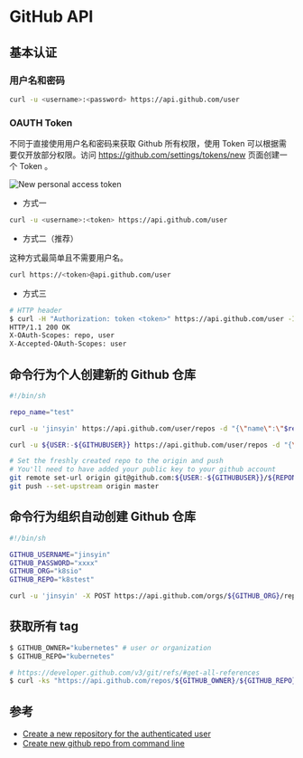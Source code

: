 # GitHub API

## 基本认证

### 用户名和密码

```bash
curl -u <username>:<password> https://api.github.com/user
```

### OAUTH Token

不同于直接使用用户名和密码来获取 Github 所有权限，使用 Token 可以根据需要仅开放部分权限。访问 <https://github.com/settings/tokens/new> 页面创建一个 Token 。

![New personal access token](./img/github-new-personal-access-token.png)

* 方式一

```bash
curl -u <username>:<token> https://api.github.com/user
```

* 方式二（推荐）

这种方式最简单且不需要用户名。

```bash
curl https://<token>@api.github.com/user
```

* 方式三

```bash
# HTTP header
$ curl -H "Authorization: token <token>" https://api.github.com/user -I
HTTP/1.1 200 OK
X-OAuth-Scopes: repo, user
X-Accepted-OAuth-Scopes: user
```

## 命令行为个人创建新的 Github 仓库

```bash
#!/bin/sh

repo_name="test"

curl -u 'jinsyin' https://api.github.com/user/repos -d "{\"name\":\"$repo_name\"}"

```

```bash
curl -u ${USER:-${GITHUBUSER}} https://api.github.com/user/repos -d "{\"name\": \"${REPONAME:-${CURRENTDIR}}\", \"description\": \"${DESCRIPTION}\", \"private\": false, \"has_issues\": true, \"has_downloads\": true, \"has_wiki\": false}"

# Set the freshly created repo to the origin and push
# You'll need to have added your public key to your github account
git remote set-url origin git@github.com:${USER:-${GITHUBUSER}}/${REPONAME:-${CURRENTDIR}}.git
git push --set-upstream origin master

```

## 命令行为组织自动创建 Github 仓库

```bash
#!/bin/sh

GITHUB_USERNAME="jinsyin"
GITHUB_PASSWORD="xxxx"
GITHUB_ORG="k8sio"
GITHUB_REPO="k8stest"

curl -u 'jinsyin' -X POST https://api.github.com/orgs/${GITHUB_ORG}/repos -d "{\"name\":\"$GITHUB_REPO\"}"
```

## 获取所有 tag

```bash
$ GITHUB_OWNER="kubernetes" # user or organization
$ GITHUB_REPO="kubernetes"

# https://developer.github.com/v3/git/refs/#get-all-references
$ curl -ks "https://api.github.com/repos/${GITHUB_OWNER}/${GITHUB_REPO}/git/refs/tags" | grep '"ref":.*' | cut -d '"' -f4 | cut -d '/' -f3
```

## 参考

* [Create a new repository for the authenticated user](https://developer.github.com/v3/repos/#create)
* [Create new github repo from command line](https://coderwall.com/p/mnwcog/create-new-github-repo-from-command-line)